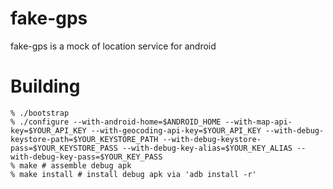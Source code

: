 # fake-gps
fake-gps is a mock of location service for android

# Building

```
% ./bootstrap
% ./configure --with-android-home=$ANDROID_HOME --with-map-api-key=$YOUR_API_KEY --with-geocoding-api-key=$YOUR_API_KEY --with-debug-keystore-path=$YOUR_KEYSTORE_PATH --with-debug-keystore-pass=$YOUR_KEYSTORE_PASS --with-debug-key-alias=$YOUR_KEY_ALIAS --with-debug-key-pass=$YOUR_KEY_PASS
% make # assemble debug apk
% make install # install debug apk via 'adb install -r'
```

